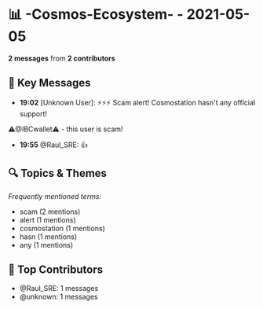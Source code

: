 # 📊 -Cosmos-Ecosystem- - 2021-05-05
**2 messages** from **2 contributors**

## 💬 Key Messages
- **19:02** [Unknown User]: ⚡⚡⚡
Scam alert!
Cosmostation hasn't any official support!

⚠️@IBCwallet⚠️ - this user is scam!
- **19:55** @Raul_SRE: 👍

## 🔍 Topics & Themes
*Frequently mentioned terms:*
- scam (2 mentions)
- alert (1 mentions)
- cosmostation (1 mentions)
- hasn (1 mentions)
- any (1 mentions)

## 👥 Top Contributors
- @Raul_SRE: 1 messages
- @unknown: 1 messages